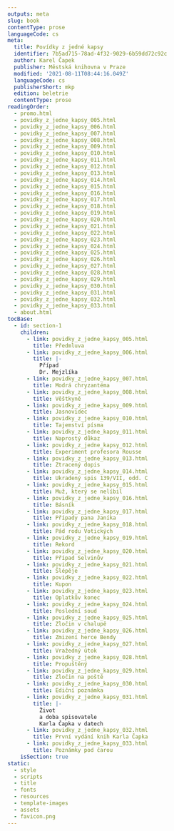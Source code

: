 ```yaml
---
outputs: meta
slug: book
contentType: prose
languageCode: cs
meta:
  title: Povídky z jedné kapsy
  identifier: 7b5ad715-78ad-4f32-9029-6b59dd72c92c
  author: Karel Čapek
  publisher: Městská knihovna v Praze
  modified: '2021-08-11T08:44:16.049Z'
  languageCode: cs
  publisherShort: mkp
  edition: beletrie
  contentType: prose
readingOrder:
  - promo.html
  - povidky_z_jedne_kapsy_005.html
  - povidky_z_jedne_kapsy_006.html
  - povidky_z_jedne_kapsy_007.html
  - povidky_z_jedne_kapsy_008.html
  - povidky_z_jedne_kapsy_009.html
  - povidky_z_jedne_kapsy_010.html
  - povidky_z_jedne_kapsy_011.html
  - povidky_z_jedne_kapsy_012.html
  - povidky_z_jedne_kapsy_013.html
  - povidky_z_jedne_kapsy_014.html
  - povidky_z_jedne_kapsy_015.html
  - povidky_z_jedne_kapsy_016.html
  - povidky_z_jedne_kapsy_017.html
  - povidky_z_jedne_kapsy_018.html
  - povidky_z_jedne_kapsy_019.html
  - povidky_z_jedne_kapsy_020.html
  - povidky_z_jedne_kapsy_021.html
  - povidky_z_jedne_kapsy_022.html
  - povidky_z_jedne_kapsy_023.html
  - povidky_z_jedne_kapsy_024.html
  - povidky_z_jedne_kapsy_025.html
  - povidky_z_jedne_kapsy_026.html
  - povidky_z_jedne_kapsy_027.html
  - povidky_z_jedne_kapsy_028.html
  - povidky_z_jedne_kapsy_029.html
  - povidky_z_jedne_kapsy_030.html
  - povidky_z_jedne_kapsy_031.html
  - povidky_z_jedne_kapsy_032.html
  - povidky_z_jedne_kapsy_033.html
  - about.html
tocBase:
  - id: section-1
    children:
      - link: povidky_z_jedne_kapsy_005.html
        title: Předmluva
      - link: povidky_z_jedne_kapsy_006.html
        title: |-
          Případ
          Dr. Mejzlíka
      - link: povidky_z_jedne_kapsy_007.html
        title: Modrá chryzantéma
      - link: povidky_z_jedne_kapsy_008.html
        title: Věštkyně
      - link: povidky_z_jedne_kapsy_009.html
        title: Jasnovidec
      - link: povidky_z_jedne_kapsy_010.html
        title: Tajemství písma
      - link: povidky_z_jedne_kapsy_011.html
        title: Naprostý důkaz
      - link: povidky_z_jedne_kapsy_012.html
        title: Experiment profesora Rousse
      - link: povidky_z_jedne_kapsy_013.html
        title: Ztracený dopis
      - link: povidky_z_jedne_kapsy_014.html
        title: Ukradený spis 139/VII, odd. C
      - link: povidky_z_jedne_kapsy_015.html
        title: Muž, který se nelíbil
      - link: povidky_z_jedne_kapsy_016.html
        title: Básník
      - link: povidky_z_jedne_kapsy_017.html
        title: Případy pana Janíka
      - link: povidky_z_jedne_kapsy_018.html
        title: Pád rodu Votických
      - link: povidky_z_jedne_kapsy_019.html
        title: Rekord
      - link: povidky_z_jedne_kapsy_020.html
        title: Případ Selvinův
      - link: povidky_z_jedne_kapsy_021.html
        title: Šlépěje
      - link: povidky_z_jedne_kapsy_022.html
        title: Kupon
      - link: povidky_z_jedne_kapsy_023.html
        title: Oplatkův konec
      - link: povidky_z_jedne_kapsy_024.html
        title: Poslední soud
      - link: povidky_z_jedne_kapsy_025.html
        title: Zločin v chalupě
      - link: povidky_z_jedne_kapsy_026.html
        title: Zmizení herce Bendy
      - link: povidky_z_jedne_kapsy_027.html
        title: Vražedný útok
      - link: povidky_z_jedne_kapsy_028.html
        title: Propuštěný
      - link: povidky_z_jedne_kapsy_029.html
        title: Zločin na poště
      - link: povidky_z_jedne_kapsy_030.html
        title: Ediční poznámka
      - link: povidky_z_jedne_kapsy_031.html
        title: |-
          Život
          a doba spisovatele
          Karla Čapka v datech
      - link: povidky_z_jedne_kapsy_032.html
        title: První vydání knih Karla Čapka
      - link: povidky_z_jedne_kapsy_033.html
        title: Poznámky pod čarou
    isSection: true
static:
  - style
  - scripts
  - title
  - fonts
  - resources
  - template-images
  - assets
  - favicon.png
---
```

